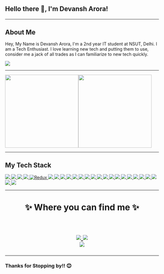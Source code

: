 <h2>

Hello there 👋, I'm Devansh Arora!

</h2>

<hr/>

## About Me

Hey, My Name is Devansh Arora, I'm a 2nd year IT student at NSUT, Delhi. I am a Tech Enthusiast. I love learning new tech and putting them to use, consider me a jack of all trades as I can familiarize to new tech quickly.

<img src="https://camo.githubusercontent.com/a9038da67a77a6cc24c275fdff8eca64da88cfc9b49eecb8a15d7ee5fc9be793/68747470733a2f2f63646e2e6472696262626c652e636f6d2f75736572732f313136323037372f73637265656e73686f74732f353430333931382f6d656469612f61383563306463646363373734633666333430623037353138333633643666622e676966">

<hr/>
<div align="center" style="display:flex;">
  <img style="width:25vw;" src="https://api.githubtrends.io/user/svg/DevanshArora312/langs?time_range=one_year&use_percent=True&theme=synthwaves"/>
  <img style="width:25vw" src="https://api.githubtrends.io/user/svg/DevanshArora312/repos?time_range=one_year&group=other&loc_metric=changed&theme=synthwaves" />
</div>
<hr/>

## <strong>My Tech Stack</strong>
<a href="https://www.w3schools.com/html/">
<img src="https://img.shields.io/badge/html5%20-%23E34F26.svg?&style=for-the-badge&logo=html5&logoColor=white"/>
</a>

<a href="https://www.w3schools.com/css/"> 
<img src="https://img.shields.io/badge/css3%20-%231572B6.svg?&style=for-the-badge&logo=css3&logoColor=white"/>
</a>

<a href="https://www.javascript.com/">
<img src="https://img.shields.io/badge/javascript%20-%23323330.svg?&style=for-the-badge&logo=javascript&logoColor=%23F7DF1E"/>
</a>

<a href="https://reactjs.org/">
<img src="https://img.shields.io/badge/react%20-%2320232a.svg?&style=for-the-badge&logo=react&logoColor=%2361DAFB"/>
</a>

<a href="https://redux.js.org/">
<img alt="Redux" src="https://img.shields.io/badge/redux%20-%23593d88.svg?&style=for-the-badge&logo=redux&logoColor=white"/>
</a>

<a href="https://git-scm.com/">
<img src="https://img.shields.io/badge/git%20-%23F05033.svg?&style=for-the-badge&logo=git&logoColor=white"/>
</a>


<a href="https://github.com">
<img src="https://img.shields.io/badge/github%20-%23121011.svg?&style=for-the-badge&logo=github&logoColor=white"/>
</a>

<a href="https://www.tutorialspoint.com/cprogramming/index.htm"> 
<img src="https://img.shields.io/badge/c%20-%2300599C.svg?&style=for-the-badge&logo=c&logoColor=white"/>
</a>


<a href="https://www.cplusplus.com/">
<img src="https://img.shields.io/badge/c++%20-%2300599C.svg?&style=for-the-badge&logo=c%2B%2B&ogoColor=white"/>
</a>


<a href="https://www.python.org/">
<img src="https://img.shields.io/badge/python%20-%2314354C.svg?&style=for-the-badge&logo=python&logoColor=white"/>
</a>


<a href="https://www.mysql.com/">
<img src="https://img.shields.io/badge/mysql-%2300f.svg?&style=for-the-badge&logo=mysql&logoColor=white"/>
</a>


<a href="https://www.latex-project.org/">
<img src="https://img.shields.io/badge/latex%20-%23008080.svg?&style=for-the-badge&logo=latex&logoColor=white"/>
</a>

<a href="https://www.markdownguide.org/">
<img src="https://img.shields.io/badge/markdown-%23000000.svg?&style=for-the-badge&logo=markdown&logoColor=white"/>
</a>

<a href="https://www.markdownguide.org/">
<img src="https://img.shields.io/badge/TYPESCRIPT-%23323330.svg?&style=for-the-badge&logo=TYPESCRIPT&logoColor=blue"/>
</a>

<a href="https://www.markdownguide.org/">
<img src="https://img.shields.io/badge/tailwindcss-%231572B6.svg?&style=for-the-badge&logo=tailwindcss&logoColor=blue"/>
</a>

<a href="https://www.typescriptlang.org/">
<img src="https://img.shields.io/badge/git%20-%92239163.svg?&style=for-the-badge&logo=mongodb&logoColor=white"/>
</a>

<a href="https://nextjs.org/">
<img src="https://img.shields.io/badge/Next.js-%23323330.svg?&style=for-the-badge&logo==Next&logoColor=blue"/>
</a>

<a href="https://expressjs.com/">
<img src="https://img.shields.io/badge/express%20-%23323330.svg?&style=for-the-badge&logo=express&logoColor=white"/>
</a>

<a href="https://vitejs.dev/">
<img src="https://img.shields.io/badge/vite%20-%231572B6.svg?&style=for-the-badge&logo=vite&logoColor=yellow"/>
</a>

<a href="https://pandas.pydata.org/">
<img src="https://img.shields.io/badge/pandas%20-%23000000.svg?&style=for-the-badge&logo=pandas&logoColor=white"/>
</a>

<a href="https://numpy.org/">
<img src="https://img.shields.io/badge/numpy%20-%2300599C.svg?&style=for-the-badge&logo=numpy&ogoColor=white"/>
</a>

<a href="https://numpy.org/">
<img src="https://img.shields.io/badge/React_Native%20-%23121011.svg?&style=for-the-badge&logo=react&ogoColor=white"/>
</a>

<a href="https://numpy.org/">
<img src="https://img.shields.io/badge/Dart%20-%23121011.svg?&style=for-the-badge&logo=dart&ogoColor=white"/>
</a>

<a href="https://numpy.org/">
<img src="https://img.shields.io/badge/postresql%20-%23121011.svg?&style=for-the-badge&logo=postgresql&ogoColor=white"/>
</a>
<a href="https://numpy.org/">
<img src="https://img.shields.io/badge/flutter%20-%23121011.svg?&style=for-the-badge&logo=flutter&ogoColor=white"/>
</a>
<hr>

<h1 align="center">
✨ Where you can find me ✨

<p align="center">
  <br/>
  <a href="https://www.linkedin.com/in/devansharora1605/">
    <img src="https://img.shields.io/badge/LinkedIn-%230077B5.svg?&style=flat-square&logo=linkedin&logoColor=white">
  </a>
  
  <a href="https://github.com/DevanshArora312">
    <img src="https://img.shields.io/badge/Github-%230A0A0A.svg?&style=flat-square&logo=Github&logoColor=white">  
  </a>
  
  <br/> 
  
  <a href="https://www.instagram.com/devansharora312/">
    <img src="https://img.shields.io/badge/Instagram-%23E4405F.svg?&style=flat-square&logo=instagram&logoColor=white">
  </a>

</p>
</h1>

<div align = "center">

<hr>
</div>

<h3>Thanks for Stopping by!! 😊</h3>

